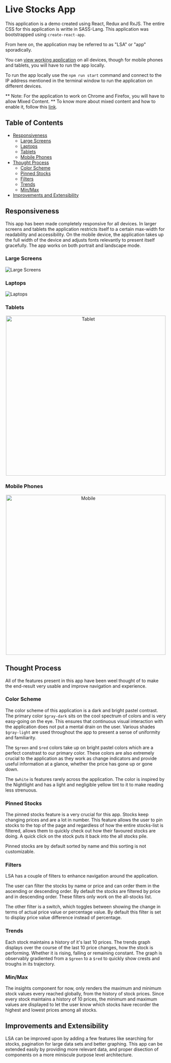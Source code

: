 # Live Stocks App

This application is a demo created using React, Redux and RxJS. The entire CSS for this application is writte in SASS-Lang. This application was bootstrapped using `create-react-app`.

From here on, the application may be referred to as "LSA" or "app" sporadically.

You can [view working application](samrith-s.github.io/live-stocks-app) on all devices, though for mobile phones and tablets, you will have to run the app locally.

To run the app locally use the `npm run start` command and connect to the IP address mentioned in the terminal window to run the application on different devices.

** Note: For the application to work on Chrome and Firefox, you will have to allow Mixed Content. **
To know more about mixed content and how to enable it, follow this <a href="https://kb.iu.edu/d/bdny" target="_blank">link</a>.

## Table of Contents

- [Responsiveness](#responsiveness)
  - [Large Screens](#large-screens)
  - [Laptops](#laptops)
  - [Tablets](#tablets)
  - [Mobile Phones](#mobile-phones)
- [Thought Process](#thought-process)
  - [Color Scheme](#color-scheme)
  - [Pinned Stocks](#pinned-stocks)
  - [Filters](#filters)
  - [Trends](#trends)
  - [Min/Max](#min-max)
- [Improvements and Extensibility](#improvements-and-extensibility)

## Responsiveness
This app has been made completely responsive for all devices. In larger screens and tablets the application restricts itself to a certain max-width for readability and accessibility. On the mobile device, the application takes up the full width of the device and adjusts fonts relevantly to present itself gracefully. The app works on both portrait and landscape mode.

### Large Screens
<img src="https://raw.githubusercontent.com/samrith-s/live-stocks-app/master/screenshots/large_screens.png" alt="Large Screens">

### Laptops
<img src="https://raw.githubusercontent.com/samrith-s/live-stocks-app/master/screenshots/laptop.png" alt="Laptops">

### Tablets
<div style="text-align:center">
  <img src="https://raw.githubusercontent.com/samrith-s/live-stocks-app/master/screenshots/tablet.png" alt="Tablet" width="500" style="margin:0 auto;">
</div>

### Mobile Phones
<div style="text-align:center">
  <img src="https://raw.githubusercontent.com/samrith-s/live-stocks-app/master/screenshots/mobile.png" alt="Mobile" width="500" style="margin:0 auto;">
</div>

## Thought Process
All of the features present in this app have been weel thought of to make the end-result very usable and improve navigation and experience.

### Color Scheme
The color scheme of this application is a dark and bright pastel contrast. The primary color `$gray-dark` sits on the cool spectrum of colors and is very easy-going on the eye. This ensures that continuous visual interaction with the application does not put a mental drain on the user. Various shades `$gray-light` are used throughout the app to present a sense of uniformity and familiarity.

The `$green` and `$red` colors take up on bright pastel colors which are a perfect constrast to our primary color. These colors are also extremely crucial to the application as they work as change indicators and provide useful information at a glance, whether the price has gone up or gone down.

The `$white` is features rarely across the application. The color is inspired by the Nightlight and has a light and negligible yellow tint to it to make reading less strenuous.

### Pinned Stocks
The pinned stocks feature is a very crucial for this app. Stocks keep changing prices and are a lot in number. This feature allows the user to pin stocks to the top of the page and regardless of how the entire stocks-list is filtered, allows them to quickly check out how their favoured stocks are doing. A quick click on the stock puts it back into the all stocks pile.

Pinned stocks are by default sorted by name and this sorting is not customizable.

### Filters
LSA has a couple of filters to enhance navigation around the application.

The user can filter the stocks by name or price and can order them in the ascending or descending order. By default the stocks are filtered by price and in descending order. These filters only work on the all-stocks list.

The other filter is a switch, which toggles between showing the change in terms of actual price value or percentage value. By default this filter is set to display price value difference instead of percentage.

### Trends
Each stock maintains a history of it's last 10 prices. The trends graph displays over the course of the last 10 price changes, how the stock is performing. Whether it is rising, falling or remaining constant. The graph is observably gradiented from a `$green` to a `$red` to quickly show crests and troughs in its trajectory.

### Min/Max
The insights component for now, only renders the maximum and minimum stock values every reached globally, from the history of stock prices. Since every stock maintains a history of 10 prices, the minimum and maximum values are displayed to let the user know which stocks have recorder the highest and lowest prices among all stocks.

## Improvements and Extensibility
LSA can be improved upon by adding a few features like searching for stocks, pagination for large data sets and better graphing. This app can be extended easily by providing more relevant data, and proper disection of components on a more miniscule purpose level architecture.


